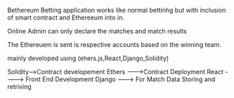 Bethereum Betting application works like normal bettinhg but  with inclusion of smart contract and Ethereeum into in.

Online Admin can only declare the matches and match results

The Ethereuem is sent is respective accounts based on the winning team.

mainly developed using (ehers.js,React,Django,Solidity)

Solidity-->Contract developement
Ethers --->Contract Deployment
React ----> Front End Development
Django ---> For Match Data Storing and retriving 
